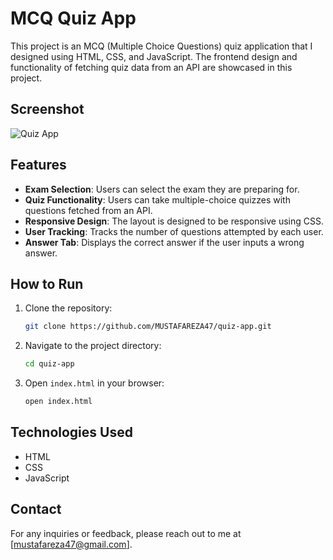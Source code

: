 # MCQ Quiz App

This project is an MCQ (Multiple Choice Questions) quiz application that I designed using HTML, CSS, and JavaScript. The frontend design and functionality of fetching quiz data from an API are showcased in this project.

## Screenshot

![Quiz App](path/to/your/screenshot.png)

## Features

- **Exam Selection**: Users can select the exam they are preparing for.
- **Quiz Functionality**: Users can take multiple-choice quizzes with questions fetched from an API.
- **Responsive Design**: The layout is designed to be responsive using CSS.
- **User Tracking**: Tracks the number of questions attempted by each user.
- **Answer Tab**: Displays the correct answer if the user inputs a wrong answer.

## How to Run

1. Clone the repository:
    ```bash
    git clone https://github.com/MUSTAFAREZA47/quiz-app.git
    ```
2. Navigate to the project directory:
    ```bash
    cd quiz-app
    ```
3. Open `index.html` in your browser:
    ```bash
    open index.html
    ```

## Technologies Used

- HTML
- CSS
- JavaScript

## Contact

For any inquiries or feedback, please reach out to me at [mustafareza47@gmail.com].
